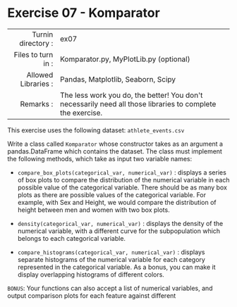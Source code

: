 # Exercise 07 - Komparator

|                         |                    |
| -----------------------:| ------------------ |
|   Turnin directory :    |  ex07              |
|   Files to turn in :    |  Komparator.py, MyPlotLib.py (optional)|
|   Allowed Libraries :   |  Pandas, Matplotlib, Seaborn, Scipy|
|   Remarks :             |  The less work you do, the better! You don't necessarily need all those libraries to complete the exercise.|

This exercise uses the following dataset: `athlete_events.csv`

Write a class called `Komparator` whose constructor takes as an argument a pandas.DataFrame which contains the dataset.
The class must implement the following methods, which take as input two variable names:

* `compare_box_plots(categorical_var, numerical_var)` : displays a series of box plots to compare the distribution of the numerical variable in each possible value of the categorical variable. There should be as many box plots as there are possible values of the categorical variable. For example, with Sex and Height, we would compare the distribution of height between men and women with two box plots.

* `density(categorical_var, numerical_var)` : displays the density of the numerical variable, with a different curve for the subpopulation which belongs to each categorical variable.

* `compare_histograms(categorical_var, numerical_var)` : displays separate histograms of the numerical variable for each category represented in the categorical variable. As a bonus, you can make it display overlapping histograms of different colors.

`BONUS`: Your functions can also accept a list of numerical variables, and output comparison plots for each feature against different
